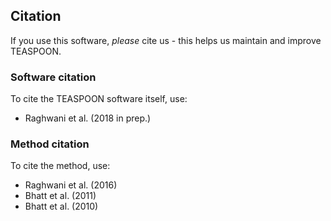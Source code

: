 ## Citation

If you use this software, *please* cite us - this helps us maintain and improve TEASPOON.

### Software citation

To cite the TEASPOON software itself, use:

- Raghwani et al. (2018 in prep.)

### Method citation

To cite the method, use:

- Raghwani et al. (2016)
- Bhatt et al. (2011)
- Bhatt et al. (2010)